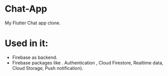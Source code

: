 # Chat-App
My Flutter Chat app clone.
# Used in it:
- Firebase as backend.
- Firebase packages like 
     . Authentication , 
   Cloud Firestore, 
   Realtime data,
   Cloud Storage,
   Push notification).


